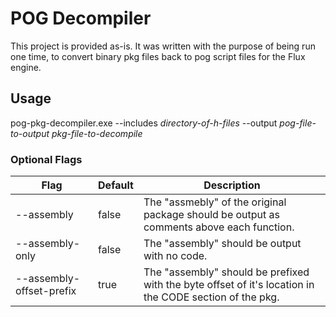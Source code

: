 # POG Decompiler

This project is provided as-is. It was written with the purpose of being run one time, to convert binary pkg files back to pog script files for the Flux engine.

## Usage

pog-pkg-decompiler.exe --includes _directory-of-h-files_ --output _pog-file-to-output_ _pkg-file-to-decompile_

### Optional Flags

| Flag                      | Default | Description                                                                                              |
| ------------------------- | ------- | -------------------------------------------------------------------------------------------------------- |
| --assembly                | false   | The "assmebly" of the original package should be output as comments above each function.                 |
| --assembly-only           | false   | The "assembly" should be output with no code.                                                            |
| --assembly-offset-prefix  | true    | The "assembly" should be prefixed with the byte offset of it's location in the CODE section of the pkg.  |